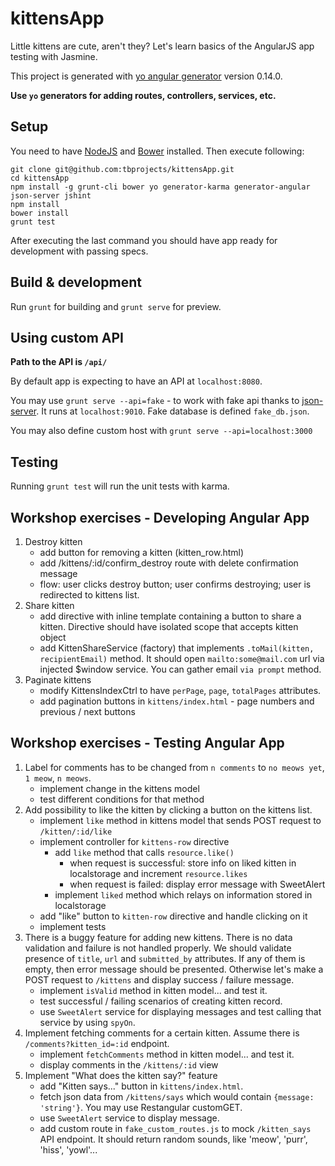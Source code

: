 # kittensApp

Little kittens are cute, aren't they? Let's learn basics of the AngularJS app testing with Jasmine. 

This project is generated with [yo angular generator](https://github.com/yeoman/generator-angular)
version 0.14.0.

**Use `yo` generators for adding routes, controllers, services, etc.**

## Setup

You need to have [NodeJS](https://nodejs.org/) and [Bower](http://bower.io/) installed. Then execute following:

    git clone git@github.com:tbprojects/kittensApp.git
    cd kittensApp
    npm install -g grunt-cli bower yo generator-karma generator-angular json-server jshint
    npm install
    bower install
    grunt test
           
After executing the last command you should have app ready for development with passing specs.           

## Build & development

Run `grunt` for building and `grunt serve` for preview.

## Using custom API

**Path to the API is `/api/`**

By default app is expecting to have an API at `localhost:8080`.

You may use `grunt serve --api=fake` - to work with fake api thanks to [json-server](https://github.com/typicode/json-server). 
It runs at `localhost:9010`. Fake database is defined `fake_db.json`.

You may also define custom host with `grunt serve --api=localhost:3000`

## Testing

Running `grunt test` will run the unit tests with karma.

## Workshop exercises - Developing Angular App

1. Destroy kitten
    * add button for removing a kitten (kitten_row.html)
    * add /kittens/:id/confirm_destroy route with delete confirmation message
    * flow: user clicks destroy button; user confirms destroying; user is redirected to kittens list.
2. Share kitten
    * add directive with inline template containing a button to share a kitten. Directive should have isolated scope
      that accepts kitten object
    * add KittenShareService (factory) that implements `.toMail(kitten, recipientEmail)` method. 
      It should open `mailto:some@mail.com` url via injected $window service. You can gather email `via prompt` method.
3. Paginate kittens
    * modify KittensIndexCtrl to have `perPage`, `page`, `totalPages` attributes.
    * add pagination buttons in `kittens/index.html` - page numbers and previous / next buttons    

## Workshop exercises - Testing Angular App

1. Label for comments has to be changed from `n comments` to `no meows yet`, `1 meow`, `n meows`.
    * implement change in the kittens model
    * test different conditions for that method
2. Add possibility to like the kitten by clicking a button on the kittens list.
    * implement `like` method in kittens model that sends POST request to `/kitten/:id/like`
    * implement controller for `kittens-row` directive
        * add `like` method that calls `resource.like()`
            * when request is successful: store info on liked kitten in localstorage and increment `resource.likes`
            * when request is failed: display error message with SweetAlert 
        * implement `liked` method which relays on information stored in localstorage
    * add "like" button to `kitten-row` directive and handle clicking on it
    * implement tests
3. There is a buggy feature for adding new kittens. There is no data validation and failure is not handled properly.
 We should validate presence of `title`, `url` and `submitted_by` attributes. If any of them is empty, then error 
 message should be presented. Otherwise let's make a POST request to `/kittens` and display success / failure message.
    * implement `isValid` method in kitten model... and test it.
    * test successful / failing scenarios of creating kitten record.
    * use `SweetAlert` service for displaying messages and test calling that service by using `spyOn`. 
4. Implement fetching comments for a certain kitten. Assume there is `/comments?kitten_id=:id` endpoint.
    * implement `fetchComments` method in kitten model... and test it. 
    * display comments in the `/kittens/:id` view
5. Implement "What does the kitten say?" feature
    * add "Kitten says..." button in `kittens/index.html`.
    * fetch json data from `/kittens/says` which would contain `{message: 'string'}`. You may use Restangular customGET.
    * use `SweetAlert` service to display message.
    * add custom route in `fake_custom_routes.js` to mock `/kitten_says` API endpoint. It should return
     random sounds, like 'meow', 'purr', 'hiss', 'yowl'...    

